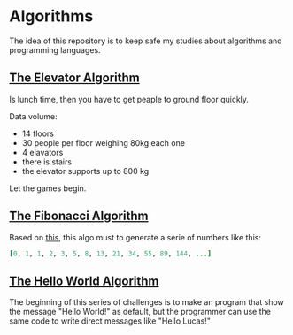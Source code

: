 # Algorithms
The idea of this repository is to keep safe my studies about algorithms and programming languages.

## [The Elevator Algorithm](https://github.com/Lucasosf/algorithms/tree/master/elevator)

Is lunch time, then you have to get peaple to ground floor quickly.

Data volume:
 - 14 floors
 - 30 people per floor weighing 80kg each one
 - 4 elavators
 - there is stairs
 - the elevator supports up to 800 kg

Let the games begin.

## [The Fibonacci Algorithm](https://github.com/Lucasosf/algorithms/tree/master/fibonacci)

Based on [this](https://en.wikipedia.org/wiki/Fibonacci_number), this algo must to generate a serie of numbers like this:

```ruby
[0, 1, 1, 2, 3, 5, 8, 13, 21, 34, 55, 89, 144, ...]
```

## [The Hello World Algorithm](https://github.com/Lucasosf/algorithms/tree/master/hello_world)

The beginning of this series of challenges is to make an program that
show the message "Hello World!" as default, but the programmer can use
the same code to write direct messages like "Hello Lucas!"


